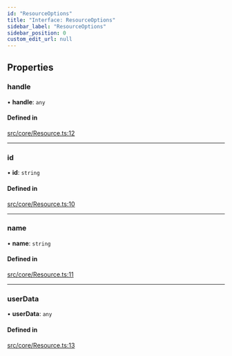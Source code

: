 ```yaml
---
id: "ResourceOptions"
title: "Interface: ResourceOptions"
sidebar_label: "ResourceOptions"
sidebar_position: 0
custom_edit_url: null
---
```


## Properties

### handle

• **handle**: `any`

#### Defined in

[src/core/Resource.ts:12](https://github.com/sakitam-gis/vis-engine/blob/master/src/core/Resource.ts?at&#x3D;1f7cbec#line&#x3D;12)

___

### id

• **id**: `string`

#### Defined in

[src/core/Resource.ts:10](https://github.com/sakitam-gis/vis-engine/blob/master/src/core/Resource.ts?at&#x3D;1f7cbec#line&#x3D;10)

___

### name

• **name**: `string`

#### Defined in

[src/core/Resource.ts:11](https://github.com/sakitam-gis/vis-engine/blob/master/src/core/Resource.ts?at&#x3D;1f7cbec#line&#x3D;11)

___

### userData

• **userData**: `any`

#### Defined in

[src/core/Resource.ts:13](https://github.com/sakitam-gis/vis-engine/blob/master/src/core/Resource.ts?at&#x3D;1f7cbec#line&#x3D;13)
